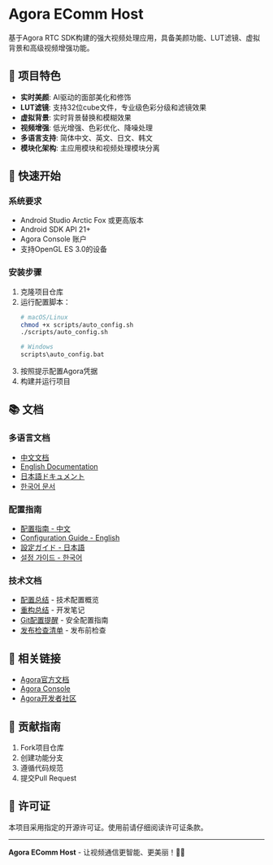 # Agora EComm Host

基于Agora RTC SDK构建的强大视频处理应用，具备美颜功能、LUT滤镜、虚拟背景和高级视频增强功能。

## 🌟 项目特色

- **实时美颜**: AI驱动的面部美化和修饰
- **LUT滤镜**: 支持32位cube文件，专业级色彩分级和滤镜效果
- **虚拟背景**: 实时背景替换和模糊效果
- **视频增强**: 低光增强、色彩优化、降噪处理
- **多语言支持**: 简体中文、英文、日文、韩文
- **模块化架构**: 主应用模块和视频处理模块分离

## 🚀 快速开始

### 系统要求
- Android Studio Arctic Fox 或更高版本
- Android SDK API 21+
- Agora Console 账户
- 支持OpenGL ES 3.0的设备

### 安装步骤
1. 克隆项目仓库
2. 运行配置脚本：
   ```bash
   # macOS/Linux
   chmod +x scripts/auto_config.sh
   ./scripts/auto_config.sh
   
   # Windows
   scripts\auto_config.bat
   ```
3. 按照提示配置Agora凭据
4. 构建并运行项目

## 📚 文档

### 多语言文档
- [中文文档](docs/README_zh-CN.md)
- [English Documentation](docs/README_en-US.md)
- [日本語ドキュメント](docs/README_ja-JP.md)
- [한국어 문서](docs/README_ko-KR.md)

### 配置指南
- [配置指南 - 中文](docs/README_CONFIGURATION_zh-CN.md)
- [Configuration Guide - English](docs/README_CONFIGURATION_en-US.md)
- [設定ガイド - 日本語](docs/README_CONFIGURATION_ja-JP.md)
- [설정 가이드 - 한국어](docs/README_CONFIGURATION_ko-KR.md)

### 技术文档
- [配置总结](docs/CONFIGURATION_SUMMARY.md) - 技术配置概览
- [重构总结](ecomm/REFACTORING_SUMMARY.md) - 开发笔记
- [Git配置提醒](docs/GIT_IGNORE_NOTICE.md) - 安全配置指南
- [发布检查清单](docs/RELEASE_CHECKLIST.md) - 发布前检查

## 🔗 相关链接

- [Agora官方文档](https://docs.agora.io/en/)
- [Agora Console](https://console.agora.io/)
- [Agora开发者社区](https://docs.agora.io/en/)

## 🤝 贡献指南

1. Fork项目仓库
2. 创建功能分支
3. 遵循代码规范
4. 提交Pull Request

## 📄 许可证

本项目采用指定的开源许可证。使用前请仔细阅读许可证条款。

---

**Agora EComm Host** - 让视频通信更智能、更美丽！🎥✨
